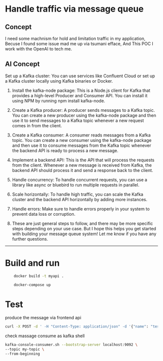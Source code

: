 # Handle traffic via message queue

## Concept
I need some machnism for hold and limitation traffic in my application, Becuse I found some issue mad me up via tsumani efface, And This POC I work with the OpenAI to tech me.

## AI Concept
Set up a Kafka cluster: You can use services like Confluent Cloud or set up a Kafka cluster locally using Kafka binaries or Docker.

1. Install the kafka-node package: This is a Node.js client for Kafka that provides a high-level Producer and Consumer API. You can install it using NPM by running npm install kafka-node.

1. Create a Kafka producer: A producer sends messages to a Kafka topic. You can create a new producer using the kafka-node package and then use it to send messages to a Kafka topic whenever a new request comes in from the client.

1. Create a Kafka consumer: A consumer reads messages from a Kafka topic. You can create a new consumer using the kafka-node package and then use it to consume messages from the Kafka topic whenever the backend API is ready to process a new message.

1. Implement a backend API: This is the API that will process the requests from the client. Whenever a new message is received from Kafka, the backend API should process it and send a response back to the client.

1. Handle concurrency: To handle concurrent requests, you can use a library like async or bluebird to run multiple requests in parallel.

1. Scale horizontally: To handle high traffic, you can scale the Kafka cluster and the backend API horizontally by adding more instances.

1. Handle errors: Make sure to handle errors properly in your system to prevent data loss or corruption.

1. These are just general steps to follow, and there may be more specific steps depending on your use case. But I hope this helps you get started with building your message queue system! Let me know if you have any further questions.

---
# Build and run

```bash
    docker build -t myapi .

    docker-compose up
```

# Test

produce the message via frontend api
```bash
curl -X POST -d ' -H "Content-Type: application/json" -d '{"name": "tes"}' http://localhost/messages
```

check massage consume as kafka shell
```bash
kafka-console-consumer.sh --bootstrap-server localhost:9092 \
--topic my-topic \
--from-beginning

```